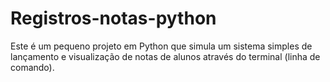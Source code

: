 # Registros-notas-python
Este é um pequeno projeto em Python que simula um sistema simples de lançamento e visualização de notas de alunos através do terminal (linha de comando).
